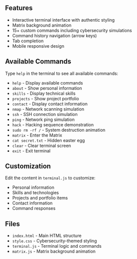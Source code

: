 ## Features

- Interactive terminal interface with authentic styling
- Matrix background animation
- 15+ custom commands including cybersecurity simulations
- Command history navigation (arrow keys)
- Tab completion
- Mobile responsive design

## Available Commands

Type `help` in the terminal to see all available commands:

- `help` - Display available commands
- `about` - Show personal information
- `skills` - Display technical skills
- `projects` - Show project portfolio
- `contact` - Display contact information
- `nmap` - Network scanning simulation
- `ssh` - SSH connection simulation
- `ping` - Network ping simulation
- `hack` - Hacking sequence demonstration
- `sudo rm -rf /` - System destruction animation
- `matrix` - Enter the Matrix
- `cat secret.txt` - Hidden easter egg
- `clear` - Clear terminal screen
- `exit` - Exit terminal

## Customization

Edit the content in `terminal.js` to customize:
- Personal information
- Skills and technologies
- Projects and portfolio items
- Contact information
- Command responses

## Files

- `index.html` - Main HTML structure
- `style.css` - Cybersecurity-themed styling
- `terminal.js` - Terminal logic and commands
- `matrix.js` - Matrix background animation
